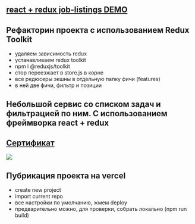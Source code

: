 ## [react + redux job-listings DEMO](https://react-job-listings-with-filtering.vercel.app/)

## Рефакторин проекта с использованием Redux Toolkit
- удаляем зависимость redux
- устанавливаем redux toolkit
- npm i @reduxjs/toolkit
- стор переезжает в store.js в корне
- все редюсеры экшны в отдельную папку фичи (features)
- в ней две фичи, фильтр и позиции

## Небольшой сервис со списком задач и фильтрацией по ним. С использованием фреймворка react + redux

## [Сертификат](https://www.udemy.com/certificate/UC-76e27f78-5f2a-48fe-8b32-c80bca3f9d89/)

![](https://github.com/maximmorenko/react-job-listings-with-filtering/blob/master/src/assets/screen.jpg)

## Пубрикация проекта на vercel
- create new project
- import current repo
- все настройки по умолчанию, жмем deploy
- предварительно можно, для проверки, собрать локально (npm run build)
